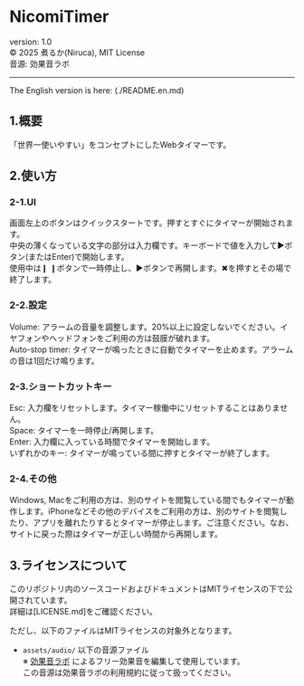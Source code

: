 # NicomiTimer
version: 1.0  
©︎ 2025 煮るか(Niruca), MIT License  
音源: 効果音ラボ  
  
  
-------------------------------
The English version is here: (./README.en.md)
## 1.概要
「世界一使いやすい」をコンセプトにしたWebタイマーです。  
  

## 2.使い方
### 2-1.UI
画面左上のボタンはクイックスタートです。押すとすぐにタイマーが開始されます。  
中央の薄くなっている文字の部分は入力欄です。キーボードで値を入力して▶︎ボタン(またはEnter)で開始します。  
使用中は❙ ❙ボタンで一時停止し、▶︎ボタンで再開します。✖︎を押すとその場で終了します。  
  
### 2-2.設定
Volume: アラームの音量を調整します。20%以上に設定しないでください。イヤフォンやヘッドフォンをご利用の方は鼓膜が破れます。  
Auto-stop timer: タイマーが鳴ったときに自動でタイマーを止めます。アラームの音は1回だけ鳴ります。  
  
### 2-3.ショートカットキー
Esc: 入力欄をリセットします。タイマー稼働中にリセットすることはありません。  
Space: タイマーを一時停止/再開します。  
Enter: 入力欄に入っている時間でタイマーを開始します。  
いずれかのキー: タイマーが鳴っている間に押すとタイマーが終了します。  
  
### 2-4.その他
Windows, Macをご利用の方は、別のサイトを閲覧している間でもタイマーが動作します。iPhoneなどその他のデバイスをご利用の方は、別のサイトを閲覧したり、アプリを離れたりするとタイマーが停止します。ご注意ください。なお、サイトに戻った際はタイマーが正しい時間から再開します。  
  
  
## 3.ライセンスについて
このリポジトリ内のソースコードおよびドキュメントはMITライセンスの下で公開されています。  
詳細は[LICENSE.md]をご確認ください。  

ただし、以下のファイルはMITライセンスの対象外となります。
- `assets/audio/` 以下の音源ファイル  
  ※ [効果音ラボ](https://soundeffect-lab.info/) によるフリー効果音を編集して使用しています。  
  この音源は効果音ラボの利用規約に従って扱ってください。
